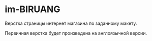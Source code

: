 # im-BIRUANG

Верстка страницы интернет магазина по заданному макету.

Первичная верстка будет произведена на англоязычной версии.
